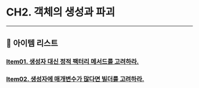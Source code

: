 # CH2. 객체의 생성과 파괴
*********

## 📜 아이템 리스트

### [Item01. 생성자 대신 정적 팩터리 메서드를 고려하라.](item01.생성자%20대신%20정적%20팩터리%20메서드를%20고려하라.md)
### [Item02. 생성자에 매개변수가 많다면 빌더를 고려하라.](item02.생성자에%20매개변수가%20많다면%20빌더를%20고려하라.md) 